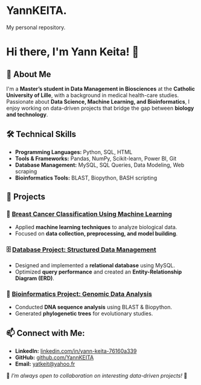 # YannKEITA.
My personal repository.
# Hi there, I'm Yann Keita! 👋

## 🌱 About Me
I'm a **Master’s student in Data Management in Biosciences** at the **Catholic University of Lille**, with a background in medical health-care studies. Passionate about **Data Science, Machine Learning, and Bioinformatics**, I enjoy working on data-driven projects that bridge the gap between **biology and technology**.

## 🛠️ Technical Skills
- **Programming Languages:** Python, SQL, HTML
- **Tools & Frameworks:** Pandas, NumPy, Scikit-learn, Power BI, Git
- **Database Management:** MySQL, SQL Queries, Data Modeling, Web scraping
- **Bioinformatics Tools:** BLAST, Biopython, BASH scripting

## 🚀 Projects
### 🏥 [Breast Cancer Classification Using Machine Learning](https://github.com/YannKEITA/Capstone)
- Applied **machine learning techniques** to analyze biological data.
- Focused on **data collection, preprocessing, and model building**.

### 🗄️ [Database Project: Structured Data Management](https://github.com/YannKEITA/database)
- Designed and implemented a **relational database** using MySQL.
- Optimized **query performance** and created an **Entity-Relationship Diagram (ERD)**.

### 🔬 [Bioinformatics Project: Genomic Data Analysis](https://github.com/YannKEITA/bioinformatics-genomics)
- Conducted **DNA sequence analysis** using BLAST & Biopython.
- Generated **phylogenetic trees** for evolutionary studies.

## 📫 Connect with Me:
- **LinkedIn:** [linkedin.com/in/yann-keita-76160a339](https://www.linkedin.com/in/yann-keita-76160a339/)
- **GitHub:** [github.com/YannKEITA](https://github.com/YannKEITA)
- **Email:** yatkeit@yahoo.fr

📌 *I’m always open to collaboration on interesting data-driven projects!* 🚀
